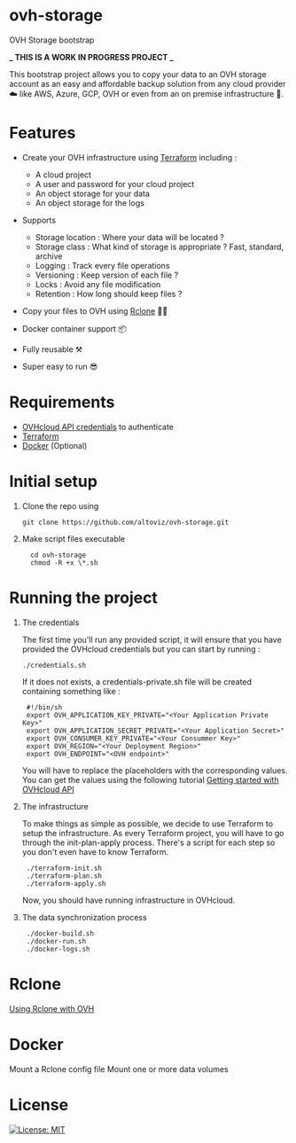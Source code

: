 # ovh-storage

OVH Storage bootstrap

**_ THIS IS A WORK IN PROGRESS PROJECT _**

This bootstrap project allows you to copy your data to an OVH storage account as an easy and affordable backup solution from any cloud provider ☁️ like AWS, Azure, GCP, OVH or even from an on premise infrastructure 🏢.

# Features

- Create your OVH infrastructure using [Terraform](https://terraform.io) including :

  - A cloud project
  - A user and password for your cloud project
  - An object storage for your data
  - An object storage for the logs

- Supports

  - Storage location : Where your data will be located ?
  - Storage class : What kind of storage is appropriate ? Fast, standard, archive
  - Logging : Track every file operations
  - Versioning : Keep version of each file ?
  - Locks : Avoid any file modification
  - Retention : How long should keep files ?

- Copy your files to OVH using [Rclone](https://rclone.org) 🐏🐏
- Docker container support 📦
- Fully reusable ⚒️
- Super easy to run 😎

# Requirements

- [OVHcloud API credentials](https://help.ovhcloud.com/csm/en-api-getting-started-ovhcloud-api?id=kb_article_view&sysparm_article=KB0042777) to authenticate
- [Terraform](https://developer.hashicorp.com/terraform/downloads?product_intent=terraform)
- [Docker](https://www.docker.com/) (Optional)

# Initial setup

1. Clone the repo using

   ```
   git clone https://github.com/altoviz/ovh-storage.git
   ```

2. Make script files executable

   ```
     cd ovh-storage
     chmod -R +x \*.sh
   ```

# Running the project

1. The credentials

   The first time you'll run any provided script, it will ensure that you have provided the OVHcloud credentials but you can start by running :

   ```
   ./credentials.sh
   ```

   If it does not exists, a credentials-private.sh file will be created containing something like :

   ```
    #!/bin/sh
    export OVH_APPLICATION_KEY_PRIVATE="<Your Application Private Key>"
    export OVH_APPLICATION_SECRET_PRIVATE="<Your Application Secret>"
    export OVH_CONSUMER_KEY_PRIVATE="<Your Consummer Key>"
    export OVH_REGION="<Your Deployment Region>"
    export OVH_ENDPOINT="<OVH endpoint>"
   ```

   You will have to replace the placeholders with the corresponding values. You can get the values using the following tutorial [Getting started with OVHcloud API](https://help.ovhcloud.com/csm/en-api-getting-started-ovhcloud-api?id=kb_article_view&sysparm_article=KB0042777)

2. The infrastructure

   To make things as simple as possible, we decide to use Terraform to setup the infrastructure. As every Terraform project, you will have to go through the init-plan-apply process. There's a script for each step so you don't even have to know Terraform.

   ```
    ./terraform-init.sh
    ./terraform-plan.sh
    ./terraform-apply.sh
   ```

   Now, you should have running infrastructure in OVHcloud.

3. The data synchronization process

   ```
    ./docker-build.sh
    ./docker-run.sh
    ./docker-logs.sh
   ```

# Rclone

[Using Rclone with OVH](https://help.ovhcloud.com/csm/en-public-cloud-storage-s3-rclone?id=kb_article_view&sysparm_article=KB0047458)

# Docker

Mount a Rclone config file
Mount one or more data volumes

# License

[![License: MIT](https://img.shields.io/badge/License-MIT-yellow.svg)](LICENSE)

